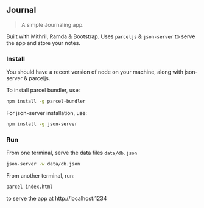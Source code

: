 ## Journal

> A simple Journaling app.

Built with Mithril, Ramda & Bootstrap.
Uses `parceljs` & `json-server` to serve the app and store your notes.

### Install

You should have a recent version of node on your machine, along with json-server & parceljs.

To install parcel bundler, use:

```sh
npm install -g parcel-bundler
```

For json-server installation, use:

```sh
npm install -g json-server
```

### Run

From one terminal, serve the data files `data/db.json`

```sh
json-server -w data/db.json
```

From another terminal, run:

```sh
parcel index.html
````

to serve the app at http://localhost:1234
